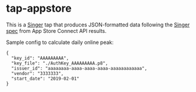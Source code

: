 # tap-appstore

This is a [Singer](https://singer.io) tap that produces JSON-formatted 
data following the [Singer spec](https://github.com/singer-io/getting-started/blob/master/SPEC.md) 
from App Store Connect API results.

Sample config to calculate daily online peak:
```$json
{
  "key_id": "AAAAAAAAA",
  "key_file": "./AuthKey_AAAAAAAAA.p8",
  "issuer_id": "aaaaaaaa-aaaa-aaaa-aaaa-aaaaaaaaaaaa",
  "vendor": "3333333",
  "start_date": "2019-02-01"
}
```
